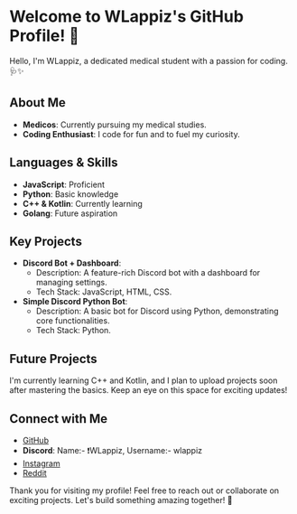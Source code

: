 # Welcome to WLappiz's GitHub Profile! 👋

Hello, I'm WLappiz, a dedicated medical student with a passion for coding. 🩺✨

## About Me
- **Medicos**: Currently pursuing my medical studies.
- **Coding Enthusiast**: I code for fun and to fuel my curiosity.

## Languages & Skills
- **JavaScript**: Proficient
- **Python**: Basic knowledge
- **C++ & Kotlin**: Currently learning
- **Golang**: Future aspiration

## Key Projects
- **Discord Bot + Dashboard**:
  - Description: A feature-rich Discord bot with a dashboard for managing settings.
  - Tech Stack: JavaScript, HTML, CSS.
- **Simple Discord Python Bot**:
  - Description: A basic bot for Discord using Python, demonstrating core functionalities.
  - Tech Stack: Python.

## Future Projects
I'm currently learning C++ and Kotlin, and I plan to upload projects soon after mastering the basics. Keep an eye on this space for exciting updates!

## Connect with Me
- [GitHub](https://github.com/WLappiz)
- **Discord**: Name:- ❗WLappiz, Username:- wlappiz
- [Instagram](https://www.instagram.com/wlappiz/?utm_source=ig_web_button_share_sheet)
- [Reddit](https://www.reddit.com/user/WLappiz/)

Thank you for visiting my profile! Feel free to reach out or collaborate on exciting projects. Let's build something amazing together! 🚀
